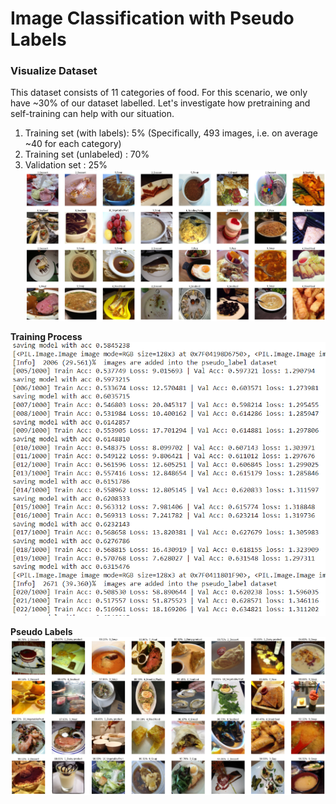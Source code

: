 # Image Classification with Pseudo Labels 

### Visualize Dataset 
This dataset consists of 11 categories of food. For this scenario, we only have 
~30% of our dataset labelled. Let's investigate how pretraining and self-training 
can help with our situation.
1. Training set (with labels):  5% (Specifically, 493 images, 
                                  i.e. on average ~40 for each category)
2. Training set (unlabeled)  : 70%
3. Validation set            : 25%
![input](imgs/input.png)

**Training Process**  
<img src="train.png" alt="train" width="600"/>

**Pseudo Labels**  
![Alt Text](pseudo.png)
